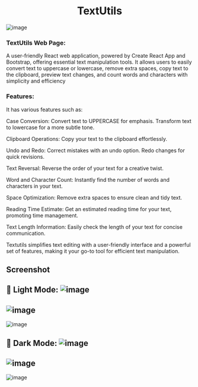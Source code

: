 <h1 align="center">TextUtils</h1>

![image](https://github.com/NadiaRajpoot/TextUtils/assets/101450968/38a586a5-3608-4ffa-9d85-115f1225b3c6)

<h3>TextUtils Web Page:</h3> A user-friendly React web application, powered by Create React App and Bootstrap, offering essential text manipulation tools. It allows users to easily convert text to uppercase or lowercase, remove extra spaces, copy text to the clipboard, preview text changes, and count words and characters with simplicity and efficiency


<h3>Features:</h3>
It has various features such as:

Case Conversion:
Convert text to UPPERCASE for emphasis.
Transform text to lowercase for a more subtle tone.

Clipboard Operations:
Copy your text to the clipboard effortlessly.

Undo and Redo:
Correct mistakes with an undo option.
Redo changes for quick revisions.

Text Reversal:
Reverse the order of your text for a creative twist.

Word and Character Count:
Instantly find the number of words and characters in your text.

Space Optimization:
Remove extra spaces to ensure clean and tidy text.

Reading Time Estimate:
Get an estimated reading time for your text, promoting time management.

Text Length Information:
Easily check the length of your text for concise communication.

Textutils simplifies text editing with a user-friendly interface and a powerful set of features, making it your go-to tool for efficient text manipulation.

## Screenshot
🌝 **Light Mode:**
![image](https://github.com/NadiaRajpoot/TextUtils/assets/101450968/dae0decd-d52b-4ec2-b896-bc582ae37c6a)
---

![image](https://github.com/NadiaRajpoot/TextUtils/assets/101450968/83959e43-9a1b-417c-904f-2ce66bfd4a01)
---

![image](https://github.com/NadiaRajpoot/TextUtils/assets/101450968/4ea71859-1438-4b5a-b213-e883c728a518)

🌚 **Dark Mode:**
![image](https://github.com/NadiaRajpoot/TextUtils/assets/101450968/f14e25dc-5c90-41e7-b256-53c186489ab2)
---
![image](https://github.com/NadiaRajpoot/TextUtils/assets/101450968/a06e9f60-9da7-41cf-93d0-c64184ecadb1)
---
![image](https://github.com/NadiaRajpoot/TextUtils/assets/101450968/e6fdd1c3-a97e-450d-a727-db9ec184aee4)







